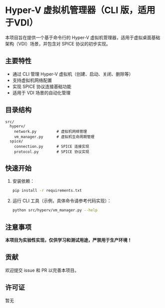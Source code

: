 # Hyper-V 虚拟机管理器（CLI 版，适用于VDI）

本项目旨在提供一个基于命令行的 Hyper-V 虚拟机管理器，适用于虚拟桌面基础架构（VDI）场景，并包含对 SPICE 协议的初步实现。

## 主要特性
- 通过 CLI 管理 Hyper-V 虚拟机（创建、启动、关闭、删除等）
- 支持虚拟机网络配置
- 实现 SPICE 协议连接基础功能
- 适用于 VDI 场景的自动化管理

## 目录结构
```
src/
  hyperv/
    network.py         # 虚拟机网络管理
    vm_manager.py      # 虚拟机生命周期管理
  spice/
    connection.py      # SPICE 连接实现
    protocol.py        # SPICE 协议实现
```

## 快速开始
1. 安装依赖：
   ```bash
   pip install -r requirements.txt
   ```
2. 运行 CLI 工具（示例，具体命令请参考代码实现）：
   ```bash
   python src/hyperv/vm_manager.py --help
   ```

## 注意事项
**本项目为实验性实现，仅供学习和测试用途，严禁用于生产环境！**

## 贡献
欢迎提交 issue 和 PR 以完善本项目。

## 许可证
暂无

